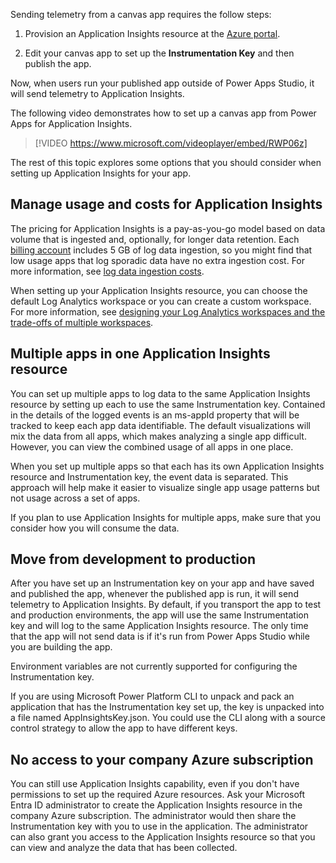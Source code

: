 Sending telemetry from a canvas app requires the follow steps:

1. Provision an Application Insights resource at the [Azure portal](https://portal.azure.com/?azure-portal=true).

2. Edit your canvas app to set up the **Instrumentation Key** and then publish the app.

Now, when users run your published app outside of Power Apps Studio, it will send telemetry to Application Insights.

The following video demonstrates how to set up a canvas app from Power Apps for Application Insights.

> [!VIDEO https://www.microsoft.com/videoplayer/embed/RWP06z]

The rest of this topic explores some options that you should consider when setting up Application Insights for your app.

## Manage usage and costs for Application Insights

The pricing for Application Insights is a pay-as-you-go model based on data volume that is ingested and, optionally, for longer data retention. Each [billing account](/azure/cost-management-billing/manage/view-all-accounts/?azure-portal=true) includes 5 GB of log data ingestion, so you might find that low usage apps that log sporadic data have no extra ingestion cost. For more information, see [log data ingestion costs](https://azure.microsoft.com/pricing/details/monitor/?azure-portal=true).

When setting up your Application Insights resource, you can choose the default Log Analytics workspace or you can create a custom workspace. For more information, see [designing your Log Analytics workspaces and the trade-offs of multiple workspaces](/azure/azure-monitor/logs/design-logs-deployment/?azure-portal=true).

## Multiple apps in one Application Insights resource

You can set up multiple apps to log data to the same Application Insights resource by setting up each to use the same Instrumentation key. Contained in the details of the logged events is an ms-appId property that will be tracked to keep each app data identifiable. The default visualizations will mix the data from all apps, which makes analyzing a single app difficult. However, you can view the combined usage of all apps in one place.

When you set up multiple apps so that each has its own Application Insights resource and Instrumentation key, the event data is separated. This approach will help make it easier to visualize single app usage patterns but not usage across a set of apps.

If you plan to use Application Insights for multiple apps, make sure that you consider how you will consume the data.

## Move from development to production

After you have set up an Instrumentation key on your app and have saved and published the app, whenever the published app is run, it will send telemetry to Application Insights. By default, if you transport the app to test and production environments, the app will use the same Instrumentation key and will log to the same Application Insights resource. The only time that the app will not send data is if it's run from Power Apps Studio while you are building the app.

Environment variables are not currently supported for configuring the Instrumentation key.

If you are using Microsoft Power Platform CLI to unpack and pack an application that has the Instrumentation key set up, the key is unpacked into a file named AppInsightsKey.json. You could use the CLI along with a source control strategy to allow the app to have different keys.

## No access to your company Azure subscription

You can still use Application Insights capability, even if you don't have permissions to set up the required Azure resources. Ask your Microsoft Entra ID administrator to create the Application Insights resource in the company Azure subscription. The administrator would then share the Instrumentation key with you to use in the application. The administrator can also grant you access to the Application Insights resource so that you can view and analyze the data that has been collected.
